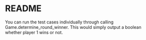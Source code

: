 # README

You can run the test cases individually through calling Game.determine_round_winner. This 
would simply output a boolean whether player 1 wins or not.

